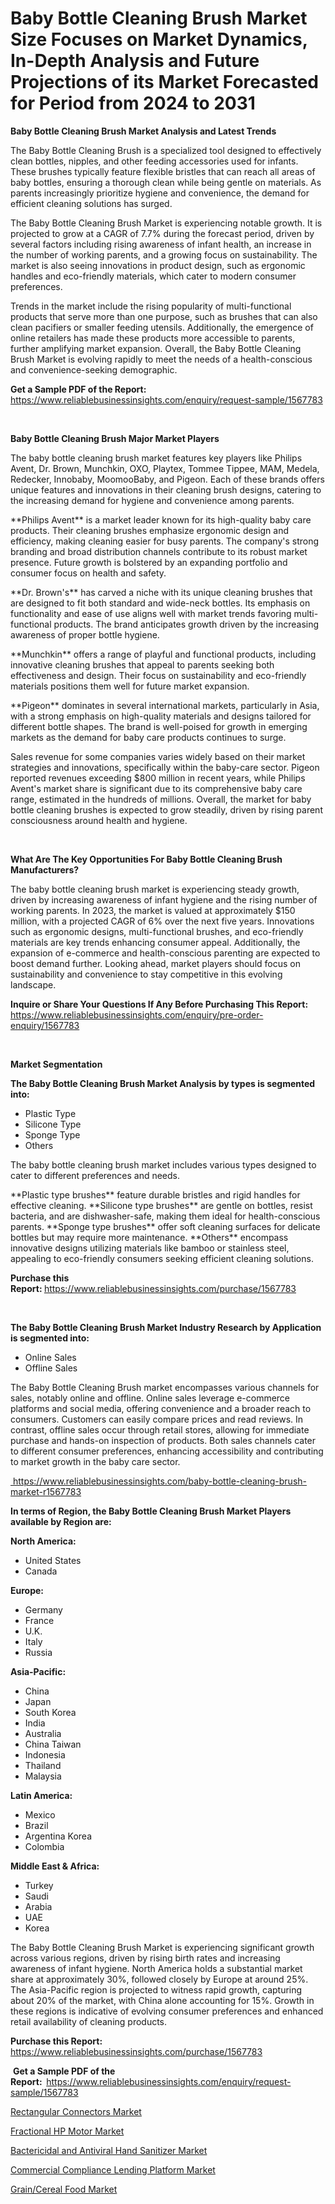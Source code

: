 <p><h1>Baby Bottle Cleaning Brush Market Size Focuses on Market Dynamics, In-Depth Analysis and Future Projections of its Market Forecasted for Period from 2024 to 2031</h1></p><p><strong>Baby Bottle Cleaning Brush Market Analysis and Latest Trends</strong></p>
<p><p>The Baby Bottle Cleaning Brush is a specialized tool designed to effectively clean bottles, nipples, and other feeding accessories used for infants. These brushes typically feature flexible bristles that can reach all areas of baby bottles, ensuring a thorough clean while being gentle on materials. As parents increasingly prioritize hygiene and convenience, the demand for efficient cleaning solutions has surged.</p><p>The Baby Bottle Cleaning Brush Market is experiencing notable growth. It is projected to grow at a CAGR of 7.7% during the forecast period, driven by several factors including rising awareness of infant health, an increase in the number of working parents, and a growing focus on sustainability. The market is also seeing innovations in product design, such as ergonomic handles and eco-friendly materials, which cater to modern consumer preferences. </p><p>Trends in the market include the rising popularity of multi-functional products that serve more than one purpose, such as brushes that can also clean pacifiers or smaller feeding utensils. Additionally, the emergence of online retailers has made these products more accessible to parents, further amplifying market expansion. Overall, the Baby Bottle Cleaning Brush Market is evolving rapidly to meet the needs of a health-conscious and convenience-seeking demographic.</p></p>
<p><strong>Get a Sample PDF of the Report:&nbsp;</strong> <a href="https://www.reliablebusinessinsights.com/enquiry/request-sample/1567783?utm_campaign=60&utm_medium=2&utm_source=Github&utm_content=ia&utm_term=07122024&utm_id=baby-bottle-cleaning-brush">https://www.reliablebusinessinsights.com/enquiry/request-sample/1567783</a></p>
<p>&nbsp;</p>
<p><strong>Baby Bottle Cleaning Brush Major Market Players</strong></p>
<p><p>The baby bottle cleaning brush market features key players like Philips Avent, Dr. Brown, Munchkin, OXO, Playtex, Tommee Tippee, MAM, Medela, Redecker, Innobaby, MoomooBaby, and Pigeon. Each of these brands offers unique features and innovations in their cleaning brush designs, catering to the increasing demand for hygiene and convenience among parents.</p><p>**Philips Avent** is a market leader known for its high-quality baby care products. Their cleaning brushes emphasize ergonomic design and efficiency, making cleaning easier for busy parents. The company's strong branding and broad distribution channels contribute to its robust market presence. Future growth is bolstered by an expanding portfolio and consumer focus on health and safety.</p><p>**Dr. Brown's** has carved a niche with its unique cleaning brushes that are designed to fit both standard and wide-neck bottles. Its emphasis on functionality and ease of use aligns well with market trends favoring multi-functional products. The brand anticipates growth driven by the increasing awareness of proper bottle hygiene.</p><p>**Munchkin** offers a range of playful and functional products, including innovative cleaning brushes that appeal to parents seeking both effectiveness and design. Their focus on sustainability and eco-friendly materials positions them well for future market expansion.</p><p>**Pigeon** dominates in several international markets, particularly in Asia, with a strong emphasis on high-quality materials and designs tailored for different bottle shapes. The brand is well-poised for growth in emerging markets as the demand for baby care products continues to surge.</p><p>Sales revenue for some companies varies widely based on their market strategies and innovations, specifically within the baby-care sector. Pigeon reported revenues exceeding $800 million in recent years, while Philips Avent's market share is significant due to its comprehensive baby care range, estimated in the hundreds of millions. Overall, the market for baby bottle cleaning brushes is expected to grow steadily, driven by rising parent consciousness around health and hygiene.</p></p>
<p>&nbsp;</p>
<p><strong>What Are The Key Opportunities For Baby Bottle Cleaning Brush Manufacturers?</strong></p>
<p><p>The baby bottle cleaning brush market is experiencing steady growth, driven by increasing awareness of infant hygiene and the rising number of working parents. In 2023, the market is valued at approximately $150 million, with a projected CAGR of 6% over the next five years. Innovations such as ergonomic designs, multi-functional brushes, and eco-friendly materials are key trends enhancing consumer appeal. Additionally, the expansion of e-commerce and health-conscious parenting are expected to boost demand further. Looking ahead, market players should focus on sustainability and convenience to stay competitive in this evolving landscape.</p></p>
<p><strong>Inquire or Share Your Questions If Any Before Purchasing This Report:</strong> <a href="https://www.reliablebusinessinsights.com/enquiry/pre-order-enquiry/1567783?utm_campaign=60&utm_medium=2&utm_source=Github&utm_content=ia&utm_term=07122024&utm_id=baby-bottle-cleaning-brush">https://www.reliablebusinessinsights.com/enquiry/pre-order-enquiry/1567783</a></p>
<p>&nbsp;</p>
<p><strong>Market Segmentation</strong></p>
<p><strong>The Baby Bottle Cleaning Brush Market Analysis by types is segmented into:</strong></p>
<p><ul><li>Plastic Type</li><li>Silicone Type</li><li>Sponge Type</li><li>Others</li></ul></p>
<p><p>The baby bottle cleaning brush market includes various types designed to cater to different preferences and needs. </p><p>**Plastic type brushes** feature durable bristles and rigid handles for effective cleaning. **Silicone type brushes** are gentle on bottles, resist bacteria, and are dishwasher-safe, making them ideal for health-conscious parents. **Sponge type brushes** offer soft cleaning surfaces for delicate bottles but may require more maintenance. **Others** encompass innovative designs utilizing materials like bamboo or stainless steel, appealing to eco-friendly consumers seeking efficient cleaning solutions.</p></p>
<p><strong>Purchase this Report:&nbsp;</strong><a href="https://www.reliablebusinessinsights.com/purchase/1567783?utm_campaign=60&utm_medium=2&utm_source=Github&utm_content=ia&utm_term=07122024&utm_id=baby-bottle-cleaning-brush">https://www.reliablebusinessinsights.com/purchase/1567783</a></p>
<p>&nbsp;</p>
<p><strong>The Baby Bottle Cleaning Brush Market Industry Research by Application is segmented into:</strong></p>
<p><ul><li>Online Sales</li><li>Offline Sales</li></ul></p>
<p><p>The Baby Bottle Cleaning Brush market encompasses various channels for sales, notably online and offline. Online sales leverage e-commerce platforms and social media, offering convenience and a broader reach to consumers. Customers can easily compare prices and read reviews. In contrast, offline sales occur through retail stores, allowing for immediate purchase and hands-on inspection of products. Both sales channels cater to different consumer preferences, enhancing accessibility and contributing to market growth in the baby care sector.</p></p>
<p><a href="https://www.reliablebusinessinsights.com/baby-bottle-cleaning-brush-market-r1567783?utm_campaign=60&utm_medium=2&utm_source=Github&utm_content=ia&utm_term=07122024&utm_id=baby-bottle-cleaning-brush">&nbsp;https://www.reliablebusinessinsights.com/baby-bottle-cleaning-brush-market-r1567783</a></p>
<p><strong>In terms of Region, the Baby Bottle Cleaning Brush Market Players available by Region are:</strong></p>
<p>
    <p> <strong> North America: </strong>
        <ul>
            <li>United States</li>
            <li>Canada</li>
        </ul>
        </p> 
    <p> <strong> Europe: </strong>
        <ul>
            <li>Germany</li>
            <li>France</li>
            <li>U.K.</li>
            <li>Italy</li>
            <li>Russia</li>
        </ul>
        </p> 
    <p> <strong> Asia-Pacific: </strong>
        <ul>
            <li>China</li>
            <li>Japan</li>
            <li>South Korea</li>
            <li>India</li>
            <li>Australia</li>
            <li>China Taiwan</li>
            <li>Indonesia</li>
            <li>Thailand</li>
            <li>Malaysia</li>
        </ul>
        </p> 
    <p> <strong> Latin America: </strong>
        <ul>
            <li>Mexico</li>
            <li>Brazil</li>
            <li>Argentina Korea</li>
            <li>Colombia</li>
        </ul>
        </p> 
    <p> <strong> Middle East & Africa: </strong>
        <ul>
            <li>Turkey</li>
            <li>Saudi</li>
            <li>Arabia</li>
            <li>UAE</li>
            <li>Korea</li>
        </ul>
    </p>
    </p>
<p><p>The Baby Bottle Cleaning Brush Market is experiencing significant growth across various regions, driven by rising birth rates and increasing awareness of infant hygiene. North America holds a substantial market share at approximately 30%, followed closely by Europe at around 25%. The Asia-Pacific region is projected to witness rapid growth, capturing about 20% of the market, with China alone accounting for 15%. Growth in these regions is indicative of evolving consumer preferences and enhanced retail availability of cleaning products.</p></p>
<p><strong>Purchase this Report: </strong><a href="https://www.reliablebusinessinsights.com/purchase/1567783?utm_campaign=60&utm_medium=2&utm_source=Github&utm_content=ia&utm_term=07122024&utm_id=baby-bottle-cleaning-brush">https://www.reliablebusinessinsights.com/purchase/1567783</a></p>
<p>&nbsp;<strong>Get a Sample PDF of the Report:&nbsp;&nbsp;</strong><a href="https://www.reliablebusinessinsights.com/enquiry/request-sample/1567783?utm_campaign=60&utm_medium=2&utm_source=Github&utm_content=ia&utm_term=07122024&utm_id=baby-bottle-cleaning-brush">https://www.reliablebusinessinsights.com/enquiry/request-sample/1567783</a></p>
<p><strong></strong></p>
<p><p><a href="https://www.linkedin.com/pulse/key-metrics-rectangular-connectors-market-report-size-growth-zbzae?utm_campaign=60&utm_medium=2&utm_source=Github&utm_content=ia&utm_term=07122024&utm_id=baby-bottle-cleaning-brush">Rectangular Connectors Market</a></p><p><a href="https://www.linkedin.com/pulse/the-sympatico-insight-9odme?utm_campaign=60&utm_medium=2&utm_source=Github&utm_content=ia&utm_term=07122024&utm_id=baby-bottle-cleaning-brush">Fractional HP Motor Market</a></p><p><a href="https://issuu.com/reportprime-2/docs/bactericidal-and-antiviral-hand-sanitizer-market-s?utm_campaign=60&utm_medium=2&utm_source=Github&utm_content=ia&utm_term=07122024&utm_id=baby-bottle-cleaning-brush">Bactericidal and Antiviral Hand Sanitizer Market</a></p><p><a href="https://issuu.com/reportprime-2/docs/commercial-compliance-lending-platform-market-size?utm_campaign=60&utm_medium=2&utm_source=Github&utm_content=ia&utm_term=07122024&utm_id=baby-bottle-cleaning-brush">Commercial Compliance Lending Platform Market</a></p><p><a href="https://github.com/sherikacas30/Market-Research-Report-List-1/blob/main/graincereal-food-market.md?utm_campaign=60&utm_medium=2&utm_source=Github&utm_content=ia&utm_term=07122024&utm_id=baby-bottle-cleaning-brush">Grain/Cereal Food Market</a></p></p>